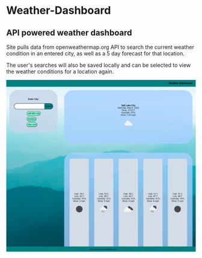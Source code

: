 # Weather-Dashboard
## API powered weather dashboard

Site pulls data from openweathermap.org API to search the current weather condition in an entered city, as well as a 5 day forecast for that location.

The user's searches will also be saved locally and can be selected to view the weather conditions for a location again.

<img src="/assets/images/site.png">